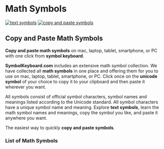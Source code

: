 # Math Symbols
[![text symbols](https://img.shields.io/badge/github-symbols-green.svg)](https://github.com/symbolkeyboard/symbols)
[![copy and paste symbols](https://img.shields.io/badge/source-symbolkeyboad.com-orange.svg)](https://symbolkeyboard.com)
## Copy and Paste Math Symbols

**Copy and paste math symbols** on mac, laptop, tablet, smartphone, or PC with one click from **symbol keyboard**.

**SymbolKeyboard.com** includes an extensive math symbol collection. We have collected all **math symbols** in one place and offering them for you to use on mac, laptop, tablet, smartphone, or PC. Click once on the **unicode symbol** of your choice to copy it to your clipboard and then paste it wherever you want.

All symbols consist of official symbol characters, symbol names and meanings listed according to the Unicode standard. All symbol characters have a unique symbol name and meaning. Explore **text symbols**, learn the math symbol names and meanings, copy the symbol you like, and paste it anywhere you want.

The easiest way to quickly **copy and paste symbols**.
### List of Math Symbols
